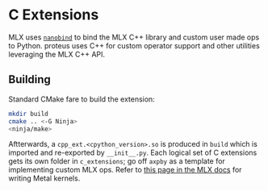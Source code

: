 # C Extensions

MLX uses [`nanobind`](https://github.com/wjakob/nanobind) to bind the MLX C++ library and custom user made ops to Python. proteus uses C++ for custom operator support and other utilities leveraging the MLX C++ API.

## Building

Standard CMake fare to build the extension:

```bash
mkdir build
cmake .. <-G Ninja>
<ninja/make>
```

Aftterwards, a `cpp_ext.<cpython_version>.so` is produced in `build` which is imported and re-exported by `__init__.py`. Each logical set of C extensions gets its own folder in `c_extensions`; go off `axpby` as a template for implementing custom MLX ops. Refer to [this page in the MLX docs](https://ml-explore.github.io/mlx/build/html/dev/custom_metal_kernels.html) for writing Metal kernels.

